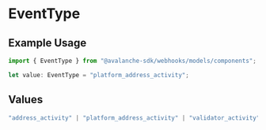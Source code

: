 # EventType

## Example Usage

```typescript
import { EventType } from "@avalanche-sdk/webhooks/models/components";

let value: EventType = "platform_address_activity";
```

## Values

```typescript
"address_activity" | "platform_address_activity" | "validator_activity"
```